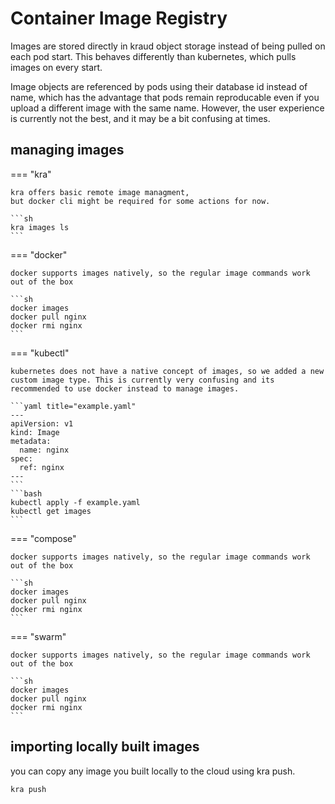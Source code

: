 # Container Image Registry

Images are stored directly in kraud object storage instead of being pulled on each pod start.
This behaves differently than kubernetes, which pulls images on every start.

Image objects are referenced by pods using their database id instead of name, which has the advantage that pods remain reproducable even if you upload a different image with the same name.
However, the user experience is currently not the best, and it may be a bit confusing at times.



## managing images

=== "kra"

    kra offers basic remote image managment,
    but docker cli might be required for some actions for now.

    ```sh
    kra images ls
    ```
=== "docker"

    docker supports images natively, so the regular image commands work out of the box

    ```sh
    docker images
    docker pull nginx
    docker rmi nginx
    ```

=== "kubectl"

    kubernetes does not have a native concept of images, so we added a new custom image type. This is currently very confusing and its recommended to use docker instead to manage images.

    ```yaml title="example.yaml"
    ---
    apiVersion: v1
    kind: Image
    metadata:
      name: nginx
    spec:
      ref: nginx
    ---
    ```
    ```bash
    kubectl apply -f example.yaml
    kubectl get images
    ```

=== "compose"

    docker supports images natively, so the regular image commands work out of the box

    ```sh
    docker images
    docker pull nginx
    docker rmi nginx
    ```


=== "swarm"

    docker supports images natively, so the regular image commands work out of the box

    ```sh
    docker images
    docker pull nginx
    docker rmi nginx
    ```

## importing locally built images


you can copy any image you built locally to the cloud using kra push.


```sh
kra push
```

